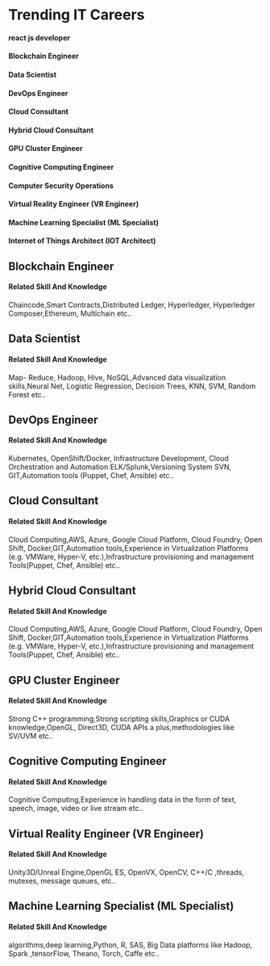 # Trending IT Careers

#### react js developer ####
#### Blockchain Engineer ####
#### Data Scientist ####
#### DevOps Engineer ####
#### Cloud Consultant ####
#### Hybrid Cloud Consultant ####
#### GPU Cluster Engineer ####
#### Cognitive Computing Engineer ####
#### Computer Security Operations ####
#### Virtual Reality Engineer (VR Engineer) ####
#### Machine Learning Specialist (ML Specialist) ####
#### Internet of Things Architect (IOT Architect) ####



## Blockchain Engineer

#### Related Skill And Knowledge
Chaincode,Smart Contracts,Distributed Ledger, Hyperledger, Hyperledger Composer,Ethereum, Multichain 
etc..

## Data Scientist
#### Related Skill And Knowledge
Map- Reduce, Hadoop, Hive, NoSQL,Advanced data visualization skills,Neural Net, Logistic Regression, Decision Trees, KNN, SVM, Random Forest
etc..

## DevOps Engineer
#### Related Skill And Knowledge
Kubernetes, OpenShift/Docker, Infrastructure Development, Cloud Orchestration and Automation
ELK/Splunk,Versioning System SVN, GIT,Automation tools (Puppet, Chef, Ansible) etc..

## Cloud Consultant
#### Related Skill And Knowledge
Cloud Computing,AWS, Azure, Google Cloud Platform, Cloud Foundry, Open Shift, Docker,GIT,Automation tools,Experience in Virtualization Platforms (e.g. VMWare, Hyper-V, etc.),Infrastructure provisioning and management Tools(Puppet, Chef, Ansible) etc..

## Hybrid Cloud Consultant
#### Related Skill And Knowledge
Cloud Computing,AWS, Azure, Google Cloud Platform, Cloud Foundry, Open Shift, Docker,GIT,Automation tools,Experience in Virtualization Platforms (e.g. VMWare, Hyper-V, etc.),Infrastructure provisioning and management Tools(Puppet, Chef, Ansible) etc..

## GPU Cluster Engineer
#### Related Skill And Knowledge
Strong C++ programming,Strong scripting skills,Graphics or CUDA knowledge,OpenGL, Direct3D, CUDA APIs a plus,methodologies like SV/UVM etc..


## Cognitive Computing Engineer
#### Related Skill And Knowledge
Cognitive Computing,Experience in handling data in the form of text, speech, image, video or live stream 
etc..


## Virtual Reality Engineer (VR Engineer)
#### Related Skill And Knowledge
Unity3D/Unreal Engine,OpenGL ES, OpenVX, OpenCV, C++/C ,threads, mutexes, message queues,
etc..

## Machine Learning Specialist (ML Specialist)
#### Related Skill And Knowledge
algorithms,deep learning,Python, R, SAS, Big Data platforms like Hadoop, Spark ,tensorFlow, Theano, Torch, Caffe
etc..









